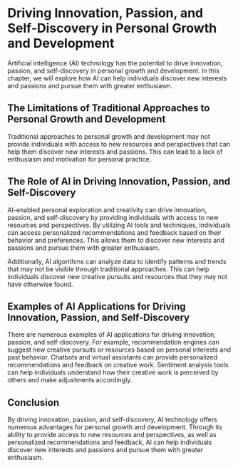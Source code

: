 Driving Innovation, Passion, and Self-Discovery in Personal Growth and Development
==========================================================================================================================================

Artificial intelligence (AI) technology has the potential to drive innovation, passion, and self-discovery in personal growth and development. In this chapter, we will explore how AI can help individuals discover new interests and passions and pursue them with greater enthusiasm.

The Limitations of Traditional Approaches to Personal Growth and Development
----------------------------------------------------------------------------

Traditional approaches to personal growth and development may not provide individuals with access to new resources and perspectives that can help them discover new interests and passions. This can lead to a lack of enthusiasm and motivation for personal practice.

The Role of AI in Driving Innovation, Passion, and Self-Discovery
-----------------------------------------------------------------

AI-enabled personal exploration and creativity can drive innovation, passion, and self-discovery by providing individuals with access to new resources and perspectives. By utilizing AI tools and techniques, individuals can access personalized recommendations and feedback based on their behavior and preferences. This allows them to discover new interests and passions and pursue them with greater enthusiasm.

Additionally, AI algorithms can analyze data to identify patterns and trends that may not be visible through traditional approaches. This can help individuals discover new creative pursuits and resources that they may not have otherwise found.

Examples of AI Applications for Driving Innovation, Passion, and Self-Discovery
-------------------------------------------------------------------------------

There are numerous examples of AI applications for driving innovation, passion, and self-discovery. For example, recommendation engines can suggest new creative pursuits or resources based on personal interests and past behavior. Chatbots and virtual assistants can provide personalized recommendations and feedback on creative work. Sentiment analysis tools can help individuals understand how their creative work is perceived by others and make adjustments accordingly.

Conclusion
----------

By driving innovation, passion, and self-discovery, AI technology offers numerous advantages for personal growth and development. Through its ability to provide access to new resources and perspectives, as well as personalized recommendations and feedback, AI can help individuals discover new interests and passions and pursue them with greater enthusiasm.
